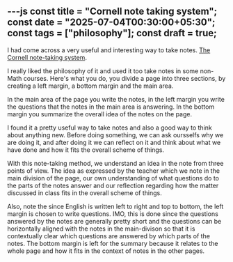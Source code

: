 ---js
const title = "Cornell note taking system";
const date = "2025-07-04T00:30:00+05:30";
const tags = ["philosophy"];
const draft = true;
---

I had come across a very useful and interesting way to take notes.  [The Cornell note-taking system](https://lsc.cornell.edu/how-to-study/taking-notes/cornell-note-taking-system/).

I really liked the philosophy of it and used it too take notes in some non-Math courses.  Here's what you do, you divide a page into three sections, by creating a left margin, a bottom margin and the main area.

In the main area of the page you write the notes, in the left margin you write the questions that the notes in the main area is answering.  In the bottom margin you summarize the overall idea of the notes on the page.

I found it a pretty useful way to take notes and also a good way to think about anything new.  Before doing something, we can ask oursselfs why we are doing it, and after doing it we can reflect on it and think about what we have done and how it fits the overall scheme of things.

With this note-taking method, we understand an idea in the note from three points of view.  The idea as expressed by the teacher which we note in the main division of the page, our own understanding of what questions do to the parts of the notes answer and our reflection regarding how the matter discussed in class fits in the overall scheme of things.

Also, note the since English is written left to right and top to bottom, the left margin is chosen to write questions.  IMO, this is done since the questions answered by the notes are generally pretty short and the questions can be horizontally aligned with the notes in the main-divison so that it is contextually clear which questions are answered by which parts of the notes.  The bottom margin is left for the summary because it relates to the whole page and how it fits in the context of notes in the other pages.